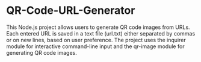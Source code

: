 # QR-Code-URL-Generator
This Node.js project allows users to generate QR code images from URLs. Each entered URL is saved in a text file (url.txt) either separated by commas or on new lines, based on user preference. The project uses the inquirer module for interactive command-line input and the qr-image module for generating QR code images.
